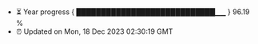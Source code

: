 - ⏳ Year progress { ████████████████████████████▁▁ } 96.19 %
- ⏰ Updated on Mon, 18 Dec 2023 02:30:19 GMT


